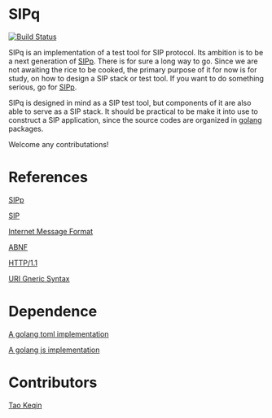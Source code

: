 # SIPq

[![Build Status](https://travis-ci.org/henryscala/sipq.svg?branch=master)](https://travis-ci.org/henryscala/sipq)

SIPq is an implementation of a test tool for SIP protocol. Its ambition is to be a next generation of [SIPp](http://sipp.sourceforge.net/). There is for sure a long way to go. Since we are not awaiting the rice to be cooked, the primary purpose of it for now is for study, on how to design a SIP stack or test tool. If you want to do something serious, go for [SIPp](http://sipp.sourceforge.net/). 

SIPq is designed in mind as a SIP test tool, but components of it are also able to serve as a SIP stack. It should be practical to be make it into use to construct a SIP application, since the source codes are organized in [golang](https://golang.org/) packages. 

Welcome any contributations! 

# References

[SIPp](http://sipp.sourceforge.net/) 

[SIP](https://tools.ietf.org/html/rfc3261) 

[Internet Message Format](https://tools.ietf.org/html/rfc2822)

[ABNF](https://tools.ietf.org/html/rfc5234)

[HTTP/1.1](https://tools.ietf.org/html/rfc2616)

[URI Gneric Syntax](https://tools.ietf.org/html/rfc2396)

# Dependence

[A golang toml implementation](https://github.com/naoina/toml)

[A golang js implementation](https://github.com/robertkrimen/otto)

# Contributors 

[Tao Keqin](https://github.com/taokeqin)


